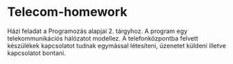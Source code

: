 # Telecom-homework
Házi feladat a Programozás alapjai 2. tárgyhoz. A program egy telekommunikációs hálózatot modellez. A telefonközpontba felvett készülékek kapcsolatot tudnak egymással létesíteni, üzenetet küldeni illetve kapcsolatot bontani.
